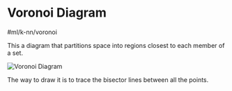 # Voronoi Diagram
#ml/k-nn/voronoi

This a diagram that partitions space into regions closest to each member of a set.

![Voronoi Diagram](https://fbellelli.com/posts/2021-07-08-the-fascinating-world-of-voronoi-diagrams/lloyds.png)

The way to draw it is to trace the bisector lines between all the points.

